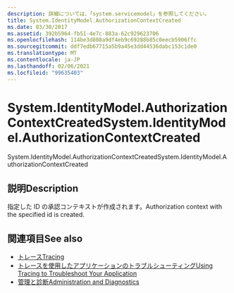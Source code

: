 ```yaml
---
description: 詳細については、「system.servicemodel」を参照してください。
title: System.IdentityModel.AuthorizationContextCreated
ms.date: 03/30/2017
ms.assetid: 392b5964-fb51-4e7c-883a-62c929623706
ms.openlocfilehash: 114be3d808a9df4eb9c69288b85c0eecb5906ffc
ms.sourcegitcommit: ddf7edb67715a5b9a45e3dd44536dabc153c1de0
ms.translationtype: MT
ms.contentlocale: ja-JP
ms.lasthandoff: 02/06/2021
ms.locfileid: "99635403"
---
```

# <a name="systemidentitymodelauthorizationcontextcreated"></a><span data-ttu-id="7e2be-103">System.IdentityModel.AuthorizationContextCreated</span><span class="sxs-lookup"><span data-stu-id="7e2be-103">System.IdentityModel.AuthorizationContextCreated</span></span>

<span data-ttu-id="7e2be-104">System.IdentityModel.AuthorizationContextCreated</span><span class="sxs-lookup"><span data-stu-id="7e2be-104">System.IdentityModel.AuthorizationContextCreated</span></span>  
  
## <a name="description"></a><span data-ttu-id="7e2be-105">説明</span><span class="sxs-lookup"><span data-stu-id="7e2be-105">Description</span></span>  

 <span data-ttu-id="7e2be-106">指定した ID の承認コンテキストが作成されます。</span><span class="sxs-lookup"><span data-stu-id="7e2be-106">Authorization context with the specified id is created.</span></span>  
  
## <a name="see-also"></a><span data-ttu-id="7e2be-107">関連項目</span><span class="sxs-lookup"><span data-stu-id="7e2be-107">See also</span></span>

- [<span data-ttu-id="7e2be-108">トレース</span><span class="sxs-lookup"><span data-stu-id="7e2be-108">Tracing</span></span>](index.md)
- [<span data-ttu-id="7e2be-109">トレースを使用したアプリケーションのトラブルシューティング</span><span class="sxs-lookup"><span data-stu-id="7e2be-109">Using Tracing to Troubleshoot Your Application</span></span>](using-tracing-to-troubleshoot-your-application.md)
- [<span data-ttu-id="7e2be-110">管理と診断</span><span class="sxs-lookup"><span data-stu-id="7e2be-110">Administration and Diagnostics</span></span>](../index.md)
